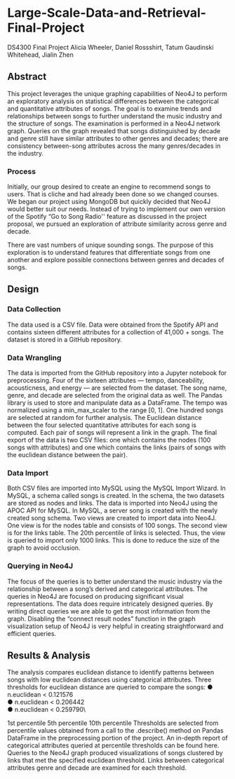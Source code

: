 # Large-Scale-Data-and-Retrieval-Final-Project
DS4300 Final Project Alicia Wheeler, Daniel Rossshirt, Tatum Gaudinski Whitehead, Jialin Zhen

## Abstract
This project leverages the unique graphing capabilities of Neo4J to perform an exploratory analysis on statistical differences between the categorical and quantitative attributes of songs. The goal is to examine trends and relationships between songs to further understand the music industry and the structure of songs. The examination is performed in a Neo4J network graph. Queries on the graph revealed that songs distinguished by decade and genre still have similar attributes to other genres and decades; there are consistency between-song attributes across the many genres/decades in the industry.

### Process
Initially, our group desired to create an engine to recommend songs to users. That is cliche and had already been done so we changed courses. We began our project using MongoDB but quickly decided that Neo4J would better suit our needs. Instead of trying to implement our own version of the Spotify “Go to Song Radio'' feature as discussed in the project proposal, we pursued an exploration of attribute similarity across genre and decade.

There are vast numbers of unique sounding songs. The purpose of this exploration is to understand features that differentiate songs from one another and explore possible connections between genres and decades of songs.

## Design

### Data Collection
The data used is a CSV file. Data were obtained from the Spotify API and contains sixteen different attributes for a collection of 41,000 + songs. The dataset is stored in a GitHub repository.

### Data Wrangling
The data is imported from the GitHub repository into a Jupyter notebook for preprocessing. Four of the sixteen attributes — tempo, danceability, acousticness, and energy — are selected from the dataset. The song name, genre, and decade are selected from the original data as well. The Pandas library is used to store and manipulate data as a DataFrame. The tempo was normalized using a min_max_scaler to the range [0, 1]. One hundred songs are selected at random for further analysis. The Euclidean distance between the four selected quantitative attributes for each song is computed. Each pair of songs will represent a link in the graph. The final export of the data is two CSV files: one which contains the nodes (100 songs with attributes) and one which contains the links (pairs of songs with the euclidean distance between the pair).

### Data Import
Both CSV files are imported into MySQL using the MySQL Import Wizard. In MySQL, a
schema called songs is created. In the schema, the two datasets are stored as nodes and links.
The data is imported into Neo4J using the APOC API for MySQL. In MySQL, a server song is created with the newly created song schema. Two views are created to import data into Neo4J. One view is for the nodes table and consists of 100 songs. The second view is for the links table. The 20th percentile of links is selected. Thus, the view is queried to import only 1000 links. This is done to reduce the size of the graph to avoid occlusion.

### Querying in Neo4J
The focus of the queries is to better understand the music industry via the relationship between a song’s derived and categorical attributes. The queries in Neo4J are focused on producing significant visual representations. The data does require intricately designed queries. By writing direct queries we are able to get the most information from the graph.
Disabling the “connect result nodes” function in the graph visualization setup of Neo4J is very helpful in creating straightforward and efficient queries.
 
## Results & Analysis
The analysis compares euclidean distance to identify patterns between songs with low euclidean distances using categorical attributes. Three thresholds for euclidean distance are queried to compare the songs:
● n.euclidean < 0.121576\
● n.euclidean < 0.206442\
● n.euclidean < 0.259790\

1st percentile 5th percentile 10th percentile
Thresholds are selected from percentile values obtained from a call to the .describe() method on Pandas DataFrame in the preprocessing portion of the project. An in-depth report of categorical attributes queried at percentile thresholds can be found here. Queries to the Neo4J graph produced visualizations of songs clustered by links that met the specified euclidean threshold. Links between categorical attributes genre and decade are examined for each threshold.
